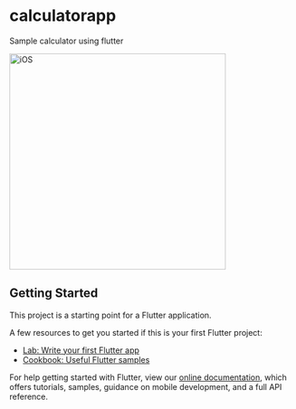 # calculatorapp

Sample calculator using flutter

<img width="382" alt="iOS" src="https://user-images.githubusercontent.com/9819377/83936969-484f2e00-a7fb-11ea-9c1e-879b852e5264.png">

## Getting Started

This project is a starting point for a Flutter application.

A few resources to get you started if this is your first Flutter project:

- [Lab: Write your first Flutter app](https://flutter.dev/docs/get-started/codelab)
- [Cookbook: Useful Flutter samples](https://flutter.dev/docs/cookbook)

For help getting started with Flutter, view our
[online documentation](https://flutter.dev/docs), which offers tutorials,
samples, guidance on mobile development, and a full API reference.

